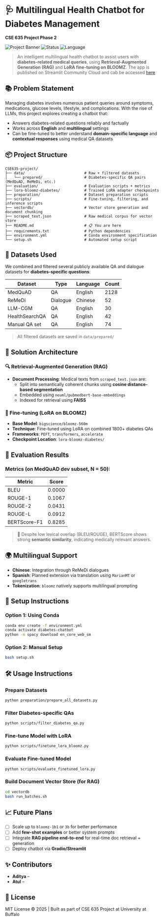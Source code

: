 # 🩺 Multilingual Health Chatbot for Diabetes Management

**CSE 635 Project Phase 2**

![Project Banner](https://img.shields.io/badge/Medical-Chatbot-blue) ![Status](https://img.shields.io/badge/Status-In%20Progress-yellow) ![Language](https://img.shields.io/badge/Multilingual-Support-green)

> An intelligent multilingual health chatbot to assist users with **diabetes-related medical queries**, using **Retrieval-Augmented Generation (RAG)** and **LoRA fine-tuning on BLOOMZ**. The app is published on Streamlit Community Cloud and cab be accessed [here](https://cse635-project-6f4gyvgolcucb943cbwssl.streamlit.app/)

## 📚 Problem Statement

Managing diabetes involves numerous patient queries around symptoms, medications, glucose levels, lifestyle, and complications. With the rise of LLMs, this project explores creating a chatbot that:

- Answers diabetes-related questions reliably and factually
- Works across **English** and **multilingual** settings
- Can be fine-tuned to better understand **domain-specific language** and **contextual responses** using medical QA datasets

## 📦 Project Structure

```
CSE635-project/
├── data/                           # Raw + filtered datasets
│   └── prepared/                   # Diabetes-specific QA pairs (MedQuAD, ReMeDi, etc.)
├── evaluation/                     # Evaluation scripts + metrics
├── lora-bloomz-diabetes/           # Trained LoRA adapter checkpoints
├── preparation/                    # Dataset preparation scripts
├── scripts/                        # Fine-tuning, filtering, and inference scripts
├── vectordb/                       # Vector store generation and document chunking
├── scraped_text.json               # Raw medical corpus for vector store
├── README.md                       # 📋 You are here
├── requirements.txt                # Python dependencies
├── environment.yml                 # Conda environment specification
└── setup.sh                        # Automated setup script
```

## 🧠 Datasets Used

We combined and filtered several publicly available QA and dialogue datasets for **diabetes-specific questions**:

| Dataset | Type | Language | Count |
|---------|------|----------|-------|
| MedQuAD | QA | English | 2128 |
| ReMeDi | Dialogue | Chinese | 52 |
| LLM-CGM | QA | English | 30 |
| HealthSearchQA | QA | English | 42 |
| Manual QA set | QA | English | 74 |

> All filtered datasets are saved in `data/prepared/`

## 🧱 Solution Architecture

### 🔍 Retrieval-Augmented Generation (RAG)

- **Document Processing**: Medical texts from `scraped_text.json` are:
  - Split into semantically coherent chunks using **cosine distance-based segmentation**
  - Embedded using `neuml/pubmedbert-base-embeddings`
  - Indexed for retrieval using **FAISS**

### 🔧 Fine-tuning (LoRA on BLOOMZ)

- **Base Model**: `bigscience/bloomz-560m`
- **Technique**: Fine-tuned using LoRA on combined 1800+ diabetes QAs
- **Frameworks**: `PEFT`, `transformers`, `accelerate`
- **Checkpoint Location**: `lora-bloomz-diabetes/`

## 🧪 Evaluation Results

### Metrics (on MedQuAD dev subset, N = 50):

| Metric | Score |
|--------|-------|
| BLEU | 0.0000 |
| ROUGE-1 | 0.1067 |
| ROUGE-2 | 0.0431 |
| ROUGE-L | 0.0912 |
| BERTScore-F1 | 0.8285 |

> 📌 Despite low lexical overlap (BLEU/ROUGE), BERTScore shows strong **semantic similarity**, indicating medically relevant answers.

## 🌍 Multilingual Support

- **Chinese**: Integration through ReMeDi dialogues
- **Spanish**: Planned extension via translation using `MarianMT` or `googletrans`
- **Tokenization**: `bloomz` natively supports multilingual prompting

## 🚀 Setup Instructions

### Option 1: Using Conda

```bash
conda env create -f environment.yml
conda activate diabetes-chatbot
python -m spacy download en_core_web_sm
```

### Option 2: Manual Setup

```bash
bash setup.sh
```

## 🛠️ Usage Instructions

### Prepare Datasets
```bash
python preparation/prepare_all_datasets.py
```

### Filter Diabetes-specific QAs
```bash
python scripts/filter_diabetes_qa.py
```

### Fine-tune Model with LoRA
```bash
python scripts/finetune_lora_bloomz.py
```

### Evaluate Fine-tuned Model
```bash
python scripts/evaluate_finetuned_lora.py
```

### Build Document Vector Store (for RAG)
```bash
cd vectordb
bash run_batches.sh
```

## 📈 Future Plans

- [ ] Scale up to `bloomz-1b1` or `3b` for better performance
- [ ] Add **few-shot examples** or better system prompts
- [ ] Integrate **RAG pipeline end-to-end** for real-time doc retrieval + generation
- [ ] Deploy chatbot via **Gradio/Streamlit**

## ✨ Contributors

- **Aditya** – 
- **Atul** – 

## 📄 License

MIT License © 2025 | Built as part of CSE 635 Project at University at Buffalo
